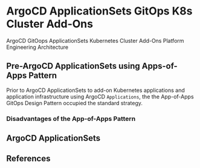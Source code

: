 # ArgoCD ApplicationSets GitOps K8s Cluster Add-Ons
ArgoCD GitOops ApplicationSets Kubernetes Cluster Add-Ons Platform Engineering Architecture

## Pre-ArgoCD ApplicationSets using Apps-of-Apps Pattern

Prior to ArgoCD ApplicationSets to add-on Kubernetes applications and application infrastructure using ArgoCD `Applications`, the the App-of-Apps GitOps Design Pattern occupied the standard strategy. 

### Disadvantages of the App-of-Apps Pattern


## ArgoCD ApplicationSets

## References
